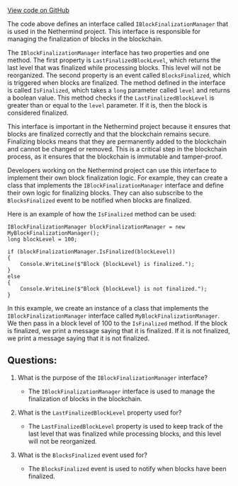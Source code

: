 [View code on GitHub](https://github.com/NethermindEth/nethermind/src/Nethermind/Nethermind.Blockchain/IBlockFinalizationManager.cs)

The code above defines an interface called `IBlockFinalizationManager` that is used in the Nethermind project. This interface is responsible for managing the finalization of blocks in the blockchain. 

The `IBlockFinalizationManager` interface has two properties and one method. The first property is `LastFinalizedBlockLevel`, which returns the last level that was finalized while processing blocks. This level will not be reorganized. The second property is an event called `BlocksFinalized`, which is triggered when blocks are finalized. The method defined in the interface is called `IsFinalized`, which takes a `long` parameter called `level` and returns a boolean value. This method checks if the `LastFinalizedBlockLevel` is greater than or equal to the `level` parameter. If it is, then the block is considered finalized.

This interface is important in the Nethermind project because it ensures that blocks are finalized correctly and that the blockchain remains secure. Finalizing blocks means that they are permanently added to the blockchain and cannot be changed or removed. This is a critical step in the blockchain process, as it ensures that the blockchain is immutable and tamper-proof.

Developers working on the Nethermind project can use this interface to implement their own block finalization logic. For example, they can create a class that implements the `IBlockFinalizationManager` interface and define their own logic for finalizing blocks. They can also subscribe to the `BlocksFinalized` event to be notified when blocks are finalized.

Here is an example of how the `IsFinalized` method can be used:

```
IBlockFinalizationManager blockFinalizationManager = new MyBlockFinalizationManager();
long blockLevel = 100;

if (blockFinalizationManager.IsFinalized(blockLevel))
{
    Console.WriteLine($"Block {blockLevel} is finalized.");
}
else
{
    Console.WriteLine($"Block {blockLevel} is not finalized.");
}
```

In this example, we create an instance of a class that implements the `IBlockFinalizationManager` interface called `MyBlockFinalizationManager`. We then pass in a block level of 100 to the `IsFinalized` method. If the block is finalized, we print a message saying that it is finalized. If it is not finalized, we print a message saying that it is not finalized.
## Questions: 
 1. What is the purpose of the `IBlockFinalizationManager` interface?
    - The `IBlockFinalizationManager` interface is used to manage the finalization of blocks in the blockchain.
    
2. What is the `LastFinalizedBlockLevel` property used for?
    - The `LastFinalizedBlockLevel` property is used to keep track of the last level that was finalized while processing blocks, and this level will not be reorganized.
    
3. What is the `BlocksFinalized` event used for?
    - The `BlocksFinalized` event is used to notify when blocks have been finalized.